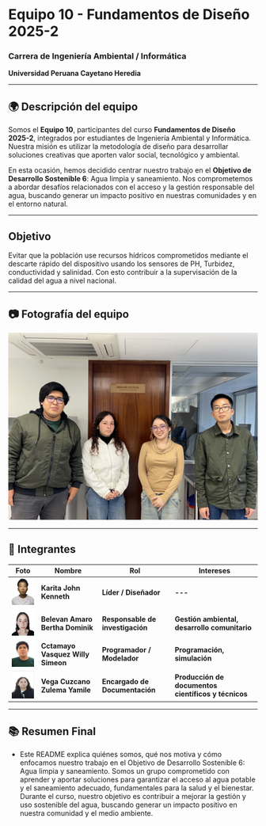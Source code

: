 # Equipo 10 - Fundamentos de Diseño 2025-2  
### Carrera de Ingeniería Ambiental / Informática   
**Universidad Peruana Cayetano Heredia**

---

## 🌍 Descripción del equipo

Somos el **Equipo 10**, participantes del curso **Fundamentos de Diseño 2025-2**, integrados por estudiantes de Ingeniería Ambiental y Informática. Nuestra misión es utilizar la metodología de diseño para desarrollar soluciones creativas que aporten valor social, tecnológico y ambiental.

En esta ocasión, hemos decidido centrar nuestro trabajo en el **Objetivo de Desarrollo Sostenible 6**: Agua limpia y saneamiento. Nos comprometemos a abordar desafíos relacionados con el acceso y la gestión responsable del agua, buscando generar un impacto positivo en nuestras comunidades y en el entorno natural.  

---

## Objetivo

Evitar que la población use recursos hídricos comprometidos mediante el descarte rápido del dispositivo usando los sensores de PH, Turbidez, conductividad y salinidad. Con esto contribuir a la supervisación de la calidad del agua a nivel nacional.


---

## 📷 Fotografía del equipo

<img src="/images/5.jpeg" width="1200"/>

---

## 👫 Integrantes

| Foto | Nombre | Rol | Intereses |
|------|--------| --- | --------- |
| <img src="/images/3.jpg" width="90"/> | **Karita John Kenneth** | **Líder / Diseñador** | **---** |
| <img src="/images/1.jpg" width="90"/> | **Belevan Amaro Bertha Dominik**|  **Responsable de investigación** | **Gestión ambiental, desarrollo comunitario** |
| <img src="/images/2.jpeg" width="90"/> | **Cctamayo Vasquez Willy Simeon** | **Programador / Modelador** | **Programación, simulación** |
| <img src="/images/4.jpg" width="90"/> | **Vega Cuzcano Zulema Yamile** | **Encargado de Documentación** | **Producción de documentos científicos y técnicos** |

---

## 📚 Resumen Final
- Este README explica quiénes somos, qué nos motiva y cómo enfocamos nuestro trabajo en el Objetivo de Desarrollo Sostenible 6: Agua limpia y saneamiento. Somos un grupo comprometido con aprender y aportar soluciones para garantizar el acceso al agua potable y el saneamiento adecuado, fundamentales para la salud y el bienestar. Durante el curso, nuestro objetivo es contribuir a mejorar la gestión y uso sostenible del agua, buscando generar un impacto positivo en nuestra comunidad y el medio ambiente.
